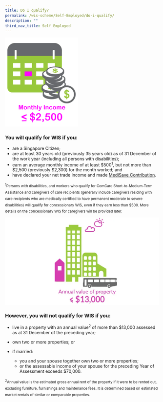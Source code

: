 ```yaml
---
title: Do I qualify?
permalink: /wis-scheme/Self-Employed/do-i-qualify/
description: ""
third_nav_title: Self Employed
---
```

<img class="Icon" src="/images/WIS%20Scheme/WIS2023.png" align="centre">

### You will qualify for WIS if you:
* are a Singapore Citizen;
* are at least 30 years old (previously 35 years old) as of 31 December of the work year (including all persons with disabilities);
* earn an average monthly income of at least $500<sup>1</sup>, but not more than $2,500 (previously $2,300) for the month worked; and
* have declared your net trade income and made [MediSave Contribution](https://www.workfare.gov.sg/wis-scheme/Self-Employed/what-must-i-do/).

<sub><sup>1</sup>Persons with disabilities, and workers who qualify for ComCare Short-to-Medium-Term Assistance and caregivers of care recipients (generally include caregivers residing with care recipients who are medically certified to have permanent moderate to severe disabilities) will qualify for concessionary WIS, even if they earn less than $500. More details on the concessionary WIS for caregivers will be provided later.</sub>

![annual value](/images/WIS%20Scheme/WIS3.png)

### However, you will **not** qualify for WIS if you:
* live in a property with an annual value<sup>2</sup> of more than $13,000 assessed as at 31 December of the preceding year;

* own two or more properties; or

 * if married: 
   * you and your spouse together own two or more properties; 
   * or the assessable income of your spouse for the preceding Year of Assessment exceeds $70,000.

<sub><sup>2</sup>Annual value is the estimated gross annual rent of the property if it were to be rented out, excluding furniture, furnishings and maintenance fees. It is determined based on estimated market rentals of similar or comparable properties.</sub>

<style>
	img.Icon {
  height: 47.5%;
  width: 47.5%;
}
	</style>